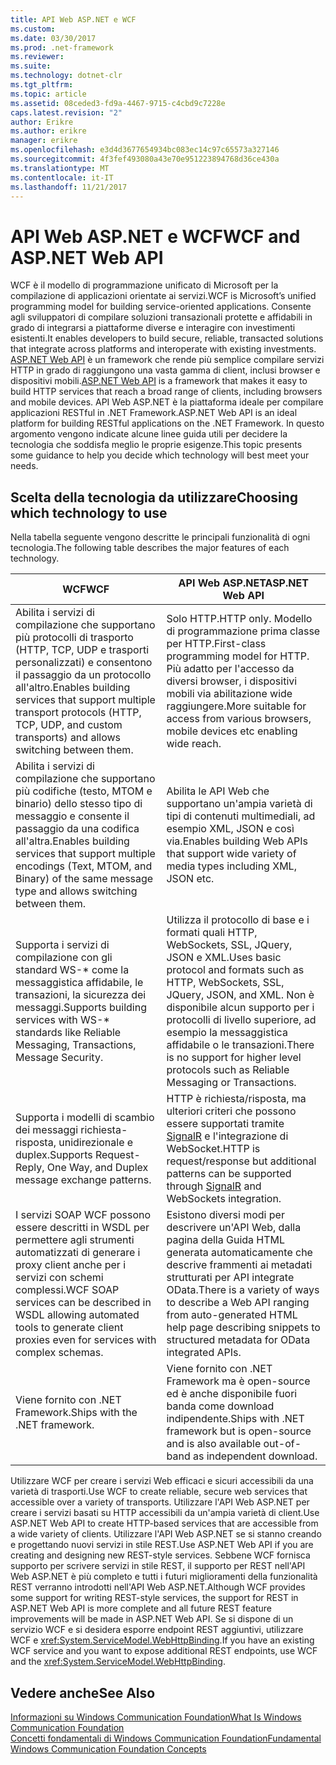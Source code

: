 ```yaml
---
title: API Web ASP.NET e WCF
ms.custom: 
ms.date: 03/30/2017
ms.prod: .net-framework
ms.reviewer: 
ms.suite: 
ms.technology: dotnet-clr
ms.tgt_pltfrm: 
ms.topic: article
ms.assetid: 08ceded3-fd9a-4467-9715-c4cbd9c7228e
caps.latest.revision: "2"
author: Erikre
ms.author: erikre
manager: erikre
ms.openlocfilehash: e3d4d3677654934bc083ec14c97c65573a327146
ms.sourcegitcommit: 4f3fef493080a43e70e951223894768d36ce430a
ms.translationtype: MT
ms.contentlocale: it-IT
ms.lasthandoff: 11/21/2017
---
```

# <a name="wcf-and-aspnet-web-api"></a><span data-ttu-id="db268-102">API Web ASP.NET e WCF</span><span class="sxs-lookup"><span data-stu-id="db268-102">WCF and ASP.NET Web API</span></span>
<span data-ttu-id="db268-103">WCF è il modello di programmazione unificato di Microsoft per la compilazione di applicazioni orientate ai servizi.</span><span class="sxs-lookup"><span data-stu-id="db268-103">WCF is Microsoft’s unified programming model for building service-oriented applications.</span></span> <span data-ttu-id="db268-104">Consente agli sviluppatori di compilare soluzioni transazionali protette e affidabili in grado di integrarsi a piattaforme diverse e interagire con investimenti esistenti.</span><span class="sxs-lookup"><span data-stu-id="db268-104">It enables developers to build secure, reliable, transacted solutions that integrate across platforms and interoperate with existing investments.</span></span> <span data-ttu-id="db268-105">[ASP.NET Web API](http://www.asp.net/web-api) è un framework che rende più semplice compilare servizi HTTP in grado di raggiungono una vasta gamma di client, inclusi browser e dispositivi mobili.</span><span class="sxs-lookup"><span data-stu-id="db268-105">[ASP.NET Web API](http://www.asp.net/web-api) is a framework that makes it easy to build HTTP services that reach a broad range of clients, including browsers and mobile devices.</span></span> <span data-ttu-id="db268-106">API Web ASP.NET è la piattaforma ideale per compilare applicazioni RESTful in .NET Framework.</span><span class="sxs-lookup"><span data-stu-id="db268-106">ASP.NET Web API is an ideal platform for building RESTful applications on the .NET Framework.</span></span> <span data-ttu-id="db268-107">In questo argomento vengono indicate alcune linee guida utili per decidere la tecnologia che soddisfa meglio le proprie esigenze.</span><span class="sxs-lookup"><span data-stu-id="db268-107">This topic presents some guidance to help you decide which technology will best meet your needs.</span></span>  
  
## <a name="choosing-which-technology-to-use"></a><span data-ttu-id="db268-108">Scelta della tecnologia da utilizzare</span><span class="sxs-lookup"><span data-stu-id="db268-108">Choosing which technology to use</span></span>  
 <span data-ttu-id="db268-109">Nella tabella seguente vengono descritte le principali funzionalità di ogni tecnologia.</span><span class="sxs-lookup"><span data-stu-id="db268-109">The following table describes the major features of each technology.</span></span>  
  
|<span data-ttu-id="db268-110">WCF</span><span class="sxs-lookup"><span data-stu-id="db268-110">WCF</span></span>|<span data-ttu-id="db268-111">API Web ASP.NET</span><span class="sxs-lookup"><span data-stu-id="db268-111">ASP.NET Web API</span></span>|  
|---------|---------------------|  
|<span data-ttu-id="db268-112">Abilita i servizi di compilazione che supportano più protocolli di trasporto (HTTP, TCP, UDP e trasporti personalizzati) e consentono il passaggio da un protocollo all'altro.</span><span class="sxs-lookup"><span data-stu-id="db268-112">Enables building services that support multiple transport protocols (HTTP, TCP, UDP, and custom transports) and allows switching between them.</span></span>|<span data-ttu-id="db268-113">Solo HTTP.</span><span class="sxs-lookup"><span data-stu-id="db268-113">HTTP only.</span></span> <span data-ttu-id="db268-114">Modello di programmazione prima classe per HTTP.</span><span class="sxs-lookup"><span data-stu-id="db268-114">First-class programming model for HTTP.</span></span> <span data-ttu-id="db268-115">Più adatto per l'accesso da diversi browser, i dispositivi mobili via abilitazione wide raggiungere.</span><span class="sxs-lookup"><span data-stu-id="db268-115">More suitable for access from various browsers, mobile devices etc enabling wide reach.</span></span>|  
|<span data-ttu-id="db268-116">Abilita i servizi di compilazione che supportano più codifiche (testo, MTOM e binario) dello stesso tipo di messaggio e consente il passaggio da una codifica all'altra.</span><span class="sxs-lookup"><span data-stu-id="db268-116">Enables building services that support multiple encodings (Text, MTOM, and Binary) of the same message type and allows switching between them.</span></span>|<span data-ttu-id="db268-117">Abilita le API Web che supportano un'ampia varietà di tipi di contenuti multimediali, ad esempio XML, JSON e così via.</span><span class="sxs-lookup"><span data-stu-id="db268-117">Enables building Web APIs that support wide variety of media types including XML, JSON etc.</span></span>|  
|<span data-ttu-id="db268-118">Supporta i servizi di compilazione con gli standard WS-* come la messaggistica affidabile, le transazioni, la sicurezza dei messaggi.</span><span class="sxs-lookup"><span data-stu-id="db268-118">Supports building services with WS-* standards like Reliable Messaging, Transactions, Message Security.</span></span>|<span data-ttu-id="db268-119">Utilizza il protocollo di base e i formati quali HTTP, WebSockets, SSL, JQuery, JSON e XML.</span><span class="sxs-lookup"><span data-stu-id="db268-119">Uses basic protocol and formats such as HTTP, WebSockets, SSL, JQuery, JSON, and XML.</span></span> <span data-ttu-id="db268-120">Non è disponibile alcun supporto per i protocolli di livello superiore, ad esempio la messaggistica affidabile o le transazioni.</span><span class="sxs-lookup"><span data-stu-id="db268-120">There is no support for higher level protocols such as Reliable Messaging or Transactions.</span></span>|  
|<span data-ttu-id="db268-121">Supporta i modelli di scambio dei messaggi richiesta-risposta, unidirezionale e duplex.</span><span class="sxs-lookup"><span data-stu-id="db268-121">Supports Request-Reply, One Way, and Duplex message exchange patterns.</span></span>|<span data-ttu-id="db268-122">HTTP è richiesta/risposta, ma ulteriori criteri che possono essere supportati tramite [SignalR](https://github.com/SignalR/SignalR) e l'integrazione di WebSocket.</span><span class="sxs-lookup"><span data-stu-id="db268-122">HTTP is request/response but additional patterns can be supported through [SignalR](https://github.com/SignalR/SignalR) and WebSockets integration.</span></span>|  
|<span data-ttu-id="db268-123">I servizi SOAP WCF possono essere descritti in WSDL per permettere agli strumenti automatizzati di generare i proxy client anche per i servizi con schemi complessi.</span><span class="sxs-lookup"><span data-stu-id="db268-123">WCF SOAP services can be described in WSDL allowing automated tools to generate client proxies even for services with complex schemas.</span></span>|<span data-ttu-id="db268-124">Esistono diversi modi per descrivere un'API Web, dalla pagina della Guida HTML generata automaticamente che descrive frammenti ai metadati strutturati per API integrate OData.</span><span class="sxs-lookup"><span data-stu-id="db268-124">There is a variety of ways to describe a Web API ranging from auto-generated HTML help page describing snippets to structured metadata for OData integrated APIs.</span></span>|  
|<span data-ttu-id="db268-125">Viene fornito con .NET Framework.</span><span class="sxs-lookup"><span data-stu-id="db268-125">Ships with the .NET framework.</span></span>|<span data-ttu-id="db268-126">Viene fornito con .NET Framework ma è open-source ed è anche disponibile fuori banda come download indipendente.</span><span class="sxs-lookup"><span data-stu-id="db268-126">Ships with .NET framework but is open-source and is also available out-of-band as independent download.</span></span>|  
  
 <span data-ttu-id="db268-127">Utilizzare WCF per creare i servizi Web efficaci e sicuri accessibili da una varietà di trasporti.</span><span class="sxs-lookup"><span data-stu-id="db268-127">Use WCF to create reliable, secure web services that accessible over a variety of transports.</span></span> <span data-ttu-id="db268-128">Utilizzare l'API Web ASP.NET per creare i servizi basati su HTTP accessibili da un'ampia varietà di client.</span><span class="sxs-lookup"><span data-stu-id="db268-128">Use ASP.NET Web API to create HTTP-based services that are accessible from a wide variety of clients.</span></span> <span data-ttu-id="db268-129">Utilizzare l'API Web ASP.NET se si stanno creando e progettando nuovi servizi in stile REST.</span><span class="sxs-lookup"><span data-stu-id="db268-129">Use ASP.NET Web API if you are creating and designing new REST-style services.</span></span> <span data-ttu-id="db268-130">Sebbene WCF fornisca supporto per scrivere servizi in stile REST, il supporto per REST nell'API Web ASP.NET è più completo e tutti i futuri miglioramenti della funzionalità REST verranno introdotti nell'API Web ASP.NET.</span><span class="sxs-lookup"><span data-stu-id="db268-130">Although WCF provides some support for writing REST-style services, the support for REST in ASP.NET Web API is more complete and all future REST feature improvements will be made in ASP.NET Web API.</span></span> <span data-ttu-id="db268-131">Se si dispone di un servizio WCF e si desidera esporre endpoint REST aggiuntivi, utilizzare WCF e <xref:System.ServiceModel.WebHttpBinding>.</span><span class="sxs-lookup"><span data-stu-id="db268-131">If you have an existing WCF service and you want to expose additional REST endpoints, use WCF and the <xref:System.ServiceModel.WebHttpBinding>.</span></span>  
  
## <a name="see-also"></a><span data-ttu-id="db268-132">Vedere anche</span><span class="sxs-lookup"><span data-stu-id="db268-132">See Also</span></span>  
 [<span data-ttu-id="db268-133">Informazioni su Windows Communication Foundation</span><span class="sxs-lookup"><span data-stu-id="db268-133">What Is Windows Communication Foundation</span></span>](../../../docs/framework/wcf/whats-wcf.md)  
 [<span data-ttu-id="db268-134">Concetti fondamentali di Windows Communication Foundation</span><span class="sxs-lookup"><span data-stu-id="db268-134">Fundamental Windows Communication Foundation Concepts</span></span>](../../../docs/framework/wcf/fundamental-concepts.md)  
